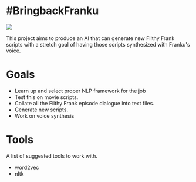 # #BringbackFranku  

  
![](https://i.ytimg.com/vi/lHzMKHrqXSc/maxresdefault.jpg)  
  
This project aims to produce an AI that can generate new Filthy Frank scripts with a stretch goal of having those scripts synthesized with Franku's voice.  

   
# Goals  

- Learn up and select proper NLP framework for the job 
- Test this on movie scripts. 
- Collate all the Filthy Frank episode dialogue into text files.  
- Generate new scripts.  
- Work on voice synthesis 


# Tools 
  
A list of suggested tools to work with.  
  
- word2vec
- nltk